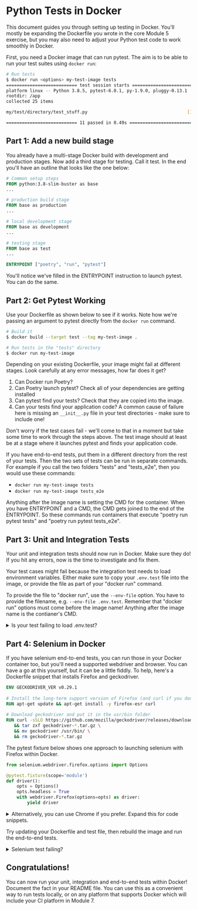 # Python Tests in Docker

This document guides you through setting up testing in Docker. You'll mostly be expanding the Dockerfile you wrote in the core Module 5 exercise, but you may also need to adjust your Python test code to work smoothly in Docker.

First, you need a Docker image that can run pytest. The aim is to be able to run your test suites using `docker run`:

```bash
# Run tests
$ docker run <options> my-test-image tests
=========================== test session starts ===========================
platform linux -- Python 3.8.5, pytest-6.0.1, py-1.9.0, pluggy-0.13.1
rootdir: /app
collected 25 items

my/test/directory/test_stuff.py                                      [100%]

=========================== 11 passed in 0.49s ============================
```

## Part 1: Add a new build stage

You already have a multi-stage Docker build with development and production stages. Now add a third stage for testing. Call it test. In the end you'll have an outline that looks like the one below:

```dockerfile
# Common setup steps
FROM python:3.8-slim-buster as base
...

# production build stage
FROM base as production
...

# local development stage
FROM base as development
...

# testing stage
FROM base as test
...

ENTRYPOINT ["poetry", "run", "pytest"]
```

You'll notice we've filled in the ENTRYPOINT instruction to launch pytest. You can do the same.

## Part 2: Get Pytest Working

Use your Dockerfile as shown below to see if it works. Note how we're passing an argument to pytest directly from the `docker run` command.

```bash
# Build it
$ docker build --target test --tag my-test-image .

# Run tests in the "tests" directory
$ docker run my-test-image
```

Depending on your existing Dockerfile, your image might fail at different stages. Look carefully at any error messages, how far does it get?
1. Can Docker run Poetry?
2. Can Poetry launch pytest? Check all of your dependencies are getting installed
3. Can pytest find your tests? Check that they are copied into the image.
4. Can your tests find your application code? A common cause of failure here is missing an `__init__.py` file in your test directories - make sure to include one!

Don't worry if the test cases fail - we'll come to that in a moment but take some time to work through the steps above. The test image should at least be at a stage where it launches pytest and finds your application code. 

If you have end-to-end tests, put them in a different directory from the rest of your tests. Then the two sets of tests can be run in separate commands. For example if you call the two folders "tests" and "tests_e2e", then you would use these commands:
- `docker run my-test-image tests`
- `docker run my-test-image tests_e2e`

Anything after the image name is setting the CMD for the container. When you have ENTRYPOINT and a CMD, the CMD gets joined to the end of the ENTRYPOINT. So these commands run containers that execute "poetry run pytest tests" and "poetry run pytest tests_e2e". 

## Part 3: Unit and Integration Tests

Your unit and integration tests should now run in Docker. Make sure they do! If you hit any errors, now is the time to investigate and fix them.

Your test cases might fail because the integration test needs to load environment variables. Either make sure to copy your `.env.test` file into the image, or provide the file as part of your "docker run" command.

To provide the file to "docker run", use the `--env-file` option. You have to provide the filename, e.g. `--env-file .env.test`. Remember that "docker run" options must come before the image name! Anything after the image name is the contianer's CMD.

<details markdown="1"><summary>Is your test failing to load .env.test?</summary>
On some machines, you may find that pytest is unable to use the load_dotenv function inside Docker. Work around that fact by handing the exception and passing in the .env.test file in your "docker run" command instead.

```python
    try:
        file_path = find_dotenv('.env.test')
        load_dotenv(file_path, override=True)
    except OSError:
        print('Failed to load dotenv')
```

</details>

## Part 4: Selenium in Docker

If you have selenium end-to-end tests, you can run those in your Docker container too, but you'll need a supported webdriver and browser. You can have a go at this yourself, but it can be a little fiddly. To help, here's a Dockerfile snippet that installs Firefox and geckodriver.

```dockerfile
ENV GECKODRIVER_VER v0.29.1
 
# Install the long-term support version of Firefox (and curl if you don't have it already)
RUN apt-get update && apt-get install -y firefox-esr curl
  
# Download geckodriver and put it in the usr/bin folder
RUN curl -sSLO https://github.com/mozilla/geckodriver/releases/download/${GECKODRIVER_VER}/geckodriver-${GECKODRIVER_VER}-linux64.tar.gz \
   && tar zxf geckodriver-*.tar.gz \
   && mv geckodriver /usr/bin/ \
   && rm geckodriver-*.tar.gz
```

The pytest fixture below shows one approach to launching selenium with Firefox within Docker.

```python
from selenium.webdriver.firefox.options import Options

@pytest.fixture(scope='module')
def driver():
    opts = Options()
    opts.headless = True
    with webdriver.Firefox(options=opts) as driver:
        yield driver
```

<details markdown="1"><summary>Alternatively, you can use Chrome if you prefer. Expand this for code snippets.</summary>

```Dockerfile
RUN apt-get update -qqy && apt-get install -qqy wget gnupg unzip
# Install Chrome
RUN wget -q -O - https://dl-ssl.google.com/linux/linux_signing_key.pub | apt-key add - \
  && echo "deb http://dl.google.com/linux/chrome/deb/ stable main" >> /etc/apt/sources.list.d/google-chrome.list \
  && apt-get update -qqy \
  && apt-get -qqy install google-chrome-stable \
  && rm /etc/apt/sources.list.d/google-chrome.list \
  && rm -rf /var/lib/apt/lists/* /var/cache/apt/*

# Install Chrome driver that is compatible with the installed version of Chrome
RUN CHROME_MAJOR_VERSION=$(google-chrome --version | sed -E "s/.* ([0-9]+)(\.[0-9]+){3}.*/\1/") \
  && CHROME_DRIVER_VERSION=$(wget --no-verbose -O - "https://chromedriver.storage.googleapis.com/LATEST_RELEASE_${CHROME_MAJOR_VERSION}") \
  && echo "Using chromedriver version: "$CHROME_DRIVER_VERSION \
  && wget --no-verbose -O /tmp/chromedriver_linux64.zip https://chromedriver.storage.googleapis.com/$CHROME_DRIVER_VERSION/chromedriver_linux64.zip \
  && unzip /tmp/chromedriver_linux64.zip -d /usr/bin \
  && rm /tmp/chromedriver_linux64.zip \
  && chmod 755 /usr/bin/chromedriver
```

And here are the options you need in your Python code:

```python
@pytest.fixture(scope='module')
def driver():
    opts = webdriver.ChromeOptions()
    opts.add_argument('--headless')
    opts.add_argument('--no-sandbox')
    opts.add_argument('--disable-dev-shm-usage')
    with webdriver.Chrome(options=opts) as driver:
        yield driver
```

</details>

Try updating your Dockerfile and test file, then rebuild the image and run the end-to-end tests.

<details markdown="1"><summary>Selenium test failing?</summary>

Common issues:
- Make sure you are not copying your own geckodriver or chromedriver file into the image
- The possible issue with load_dotenv from part 2 applies to your selenium test as well 
- Your .env file should not copied into the Dockerfile, so make sure to provide it as part of the "docker run" command correctly. You can also provide individual environment variables with the `-e` option. For example `docker run -e TRELLO_KEY=foo -e TRELLO_TOKEN=bar my-test-image tests_e2e`
- Check your credentials are set in the .env file correctly. Docker is stricter than load_dotenv - the `.env` file is not a Python file and should have lines of the form `FOO=bar` without quotes around the value or spaces around the equals sign. Check there are no trailing spaces at the end of lines either!

</details>

## Congratulations!

You can now run your unit, integration and end-to-end tests within Docker! Document the fact in your README file. You can use this as a convenient way to run tests locally, or on any platform that supports Docker which will include your CI platform in Module 7.
